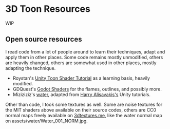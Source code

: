# 3D Toon Resources

WIP

## Open source resources

I read code from a lot of people around to learn their techniques, adapt and apply them in other places. Some code remains mostly unmodified, others are heavily changed, others are somewhat used in other places, mostly adapting the technique.

- Roystan's [Unity Toon Shader Tutorial](https://roystan.net/articles/toon-shader.html#) as a learning basis, heavily modified.
- GDQuest's [Godot Shaders](https://github.com/GDQuest/godot-shaders) for the flames, outlines, and possibly more.
- Miziziziz's [water](https://youtu.be/PLCGL3RW548), adapted from [Harry Alisavakis's](https://halisavakis.com/category/blog-posts/my-take-on-shaders/) Unity tutorials.

Other than code, I took some textures as well. Some are noise textures for the MIT shaders above available on their source codes, others are CC0 normal maps freely available on [3dtextures.me](https://3dtextures.me/), like the water normal map on assets/water/Water_001_NORM.jpg.
